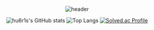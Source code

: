 <!--
**hu6r1s/hu6r1s** is a ✨ _special_ ✨ repository because its `README.md` (this file) appears on your GitHub profile.

Here are some ideas to get you started:

- 🔭 I’m currently working on ...
- 🌱 I’m currently learning ...
- 👯 I’m looking to collaborate on ...
- 🤔 I’m looking for help with ...
- 💬 Ask me about ...
- 📫 How to reach me: ...
- 😄 Pronouns: ...
- ⚡ Fun fact: ...
-->
<div align='center'>
  
![header](https://capsule-render.vercel.app/api?type=waving&color=auto&height=300&section=header&text=Hello,%20there!&fontSize=90&animation=fadeIn&fontAlignY=35&desc=Welcome%20to%20hu6r1s's%20Github%20Profile.&descAlignY=51&descAlign=62)

![hu6r1s's GitHub stats](https://github-readme-stats.vercel.app/api?username=hu6r1s&show_icons=true&theme=cobalt)
![Top Langs](https://github-readme-stats.vercel.app/api/top-langs/?username=hu6r1s&layout=compact&theme=cobalt)
[![Solved.ac Profile](http://mazassumnida.wtf/api/generate_badge?boj=hu6r1s)](https://solved.ac/hu6r1s)

</div>
